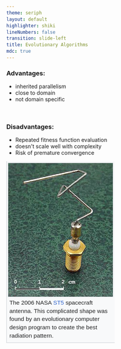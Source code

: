 ```yaml
---
theme: seriph
layout: default
highlighter: shiki
lineNumbers: false
transition: slide-left
title: Evolutionary Algorithms
mdc: true
---
```


<Titler title="Evolutionary Algorithms: Pros and Cons" page="17"/>

<div class="grid grid-cols-12">
<div class="col-span-6">

### Advantages:
* inherited parallelism
* close to domain
* not domain specific

<br/>

### Disadvantages:
* Repeated fitness function evaluation
* doesn't scale well with complexity
* Risk of premature convergence


</div>

<div class="col-span-6 flex flex-row justify-end">
<img src="/res/evolved_antenna.png" class="h-[80%]"/>
</div>

</div>
